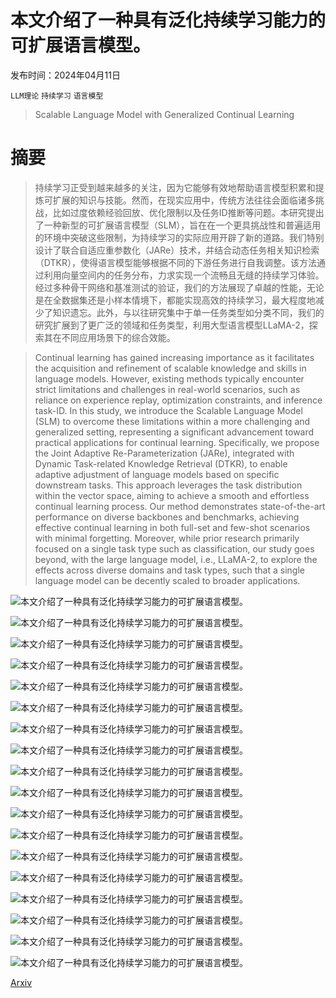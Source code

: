 # 本文介绍了一种具有泛化持续学习能力的可扩展语言模型。

发布时间：2024年04月11日

`LLM理论` `持续学习` `语言模型`

> Scalable Language Model with Generalized Continual Learning

# 摘要

> 持续学习正受到越来越多的关注，因为它能够有效地帮助语言模型积累和提炼可扩展的知识与技能。然而，在现实应用中，传统方法往往会面临诸多挑战，比如过度依赖经验回放、优化限制以及任务ID推断等问题。本研究提出了一种新型的可扩展语言模型（SLM），旨在在一个更具挑战性和普遍适用的环境中突破这些限制，为持续学习的实际应用开辟了新的道路。我们特别设计了联合自适应重参数化（JARe）技术，并结合动态任务相关知识检索（DTKR），使得语言模型能够根据不同的下游任务进行自我调整。该方法通过利用向量空间内的任务分布，力求实现一个流畅且无缝的持续学习体验。经过多种骨干网络和基准测试的验证，我们的方法展现了卓越的性能，无论是在全数据集还是小样本情境下，都能实现高效的持续学习，最大程度地减少了知识遗忘。此外，与以往研究集中于单一任务类型如分类不同，我们的研究扩展到了更广泛的领域和任务类型，利用大型语言模型LLaMA-2，探索其在不同应用场景下的综合效能。

> Continual learning has gained increasing importance as it facilitates the acquisition and refinement of scalable knowledge and skills in language models. However, existing methods typically encounter strict limitations and challenges in real-world scenarios, such as reliance on experience replay, optimization constraints, and inference task-ID. In this study, we introduce the Scalable Language Model (SLM) to overcome these limitations within a more challenging and generalized setting, representing a significant advancement toward practical applications for continual learning. Specifically, we propose the Joint Adaptive Re-Parameterization (JARe), integrated with Dynamic Task-related Knowledge Retrieval (DTKR), to enable adaptive adjustment of language models based on specific downstream tasks. This approach leverages the task distribution within the vector space, aiming to achieve a smooth and effortless continual learning process. Our method demonstrates state-of-the-art performance on diverse backbones and benchmarks, achieving effective continual learning in both full-set and few-shot scenarios with minimal forgetting. Moreover, while prior research primarily focused on a single task type such as classification, our study goes beyond, with the large language model, i.e., LLaMA-2, to explore the effects across diverse domains and task types, such that a single language model can be decently scaled to broader applications.

![本文介绍了一种具有泛化持续学习能力的可扩展语言模型。](../../../paper_images/2404.07470/x1.png)

![本文介绍了一种具有泛化持续学习能力的可扩展语言模型。](../../../paper_images/2404.07470/x2.png)

![本文介绍了一种具有泛化持续学习能力的可扩展语言模型。](../../../paper_images/2404.07470/x3.png)

![本文介绍了一种具有泛化持续学习能力的可扩展语言模型。](../../../paper_images/2404.07470/x5.png)

![本文介绍了一种具有泛化持续学习能力的可扩展语言模型。](../../../paper_images/2404.07470/x6.png)

![本文介绍了一种具有泛化持续学习能力的可扩展语言模型。](../../../paper_images/2404.07470/x7.png)

![本文介绍了一种具有泛化持续学习能力的可扩展语言模型。](../../../paper_images/2404.07470/x8.png)

![本文介绍了一种具有泛化持续学习能力的可扩展语言模型。](../../../paper_images/2404.07470/x9.png)

![本文介绍了一种具有泛化持续学习能力的可扩展语言模型。](../../../paper_images/2404.07470/x10.png)

![本文介绍了一种具有泛化持续学习能力的可扩展语言模型。](../../../paper_images/2404.07470/x11.png)

![本文介绍了一种具有泛化持续学习能力的可扩展语言模型。](../../../paper_images/2404.07470/x12.png)

![本文介绍了一种具有泛化持续学习能力的可扩展语言模型。](../../../paper_images/2404.07470/x13.png)

![本文介绍了一种具有泛化持续学习能力的可扩展语言模型。](../../../paper_images/2404.07470/x14.png)

![本文介绍了一种具有泛化持续学习能力的可扩展语言模型。](../../../paper_images/2404.07470/x15.png)

![本文介绍了一种具有泛化持续学习能力的可扩展语言模型。](../../../paper_images/2404.07470/x16.png)

![本文介绍了一种具有泛化持续学习能力的可扩展语言模型。](../../../paper_images/2404.07470/x17.png)

![本文介绍了一种具有泛化持续学习能力的可扩展语言模型。](../../../paper_images/2404.07470/x18.png)

![本文介绍了一种具有泛化持续学习能力的可扩展语言模型。](../../../paper_images/2404.07470/x19.png)

[Arxiv](https://arxiv.org/abs/2404.07470)